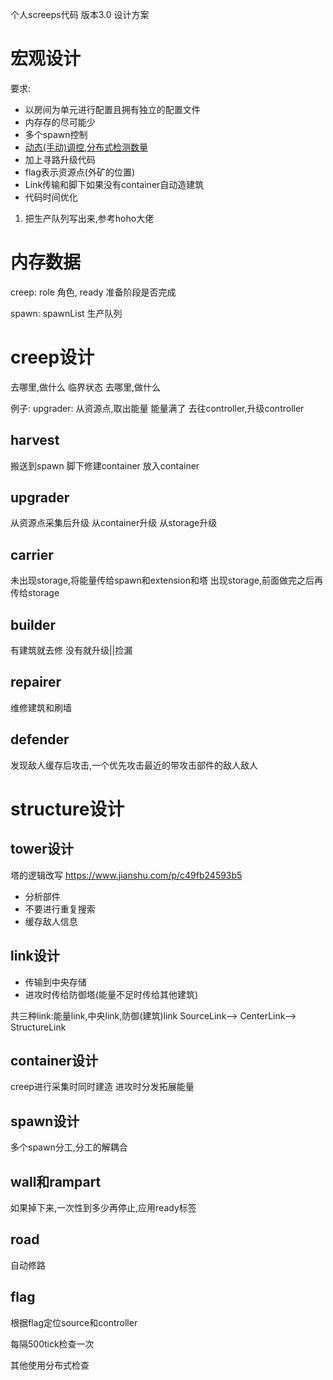 个人screeps代码
版本3.0
设计方案

# 宏观设计

要求:
- 以房间为单元进行配置且拥有独立的配置文件
- 内存存的尽可能少
- 多个spawn控制
- [动态(手动)调控,分布式检测数量](https://www.jianshu.com/p/d5e1a50473ce?utm_campaign=shakespeare&utm_content=note&utm_medium=seo_notes&utm_source=recommendation)
- 加上寻路升级代码
- flag表示资源点(外矿的位置)
- Link传输和脚下如果没有container自动造建筑
- 代码时间优化


1. 把生产队列写出来,参考hoho大佬


# 内存数据

creep:
role 角色, ready 准备阶段是否完成

spawn:
spawnList 生产队列


# creep设计

去哪里,做什么
临界状态
去哪里,做什么

例子:
upgrader:
从资源点,取出能量
能量满了
去往controller,升级controller


## harvest
搬送到spawn
脚下修建container
放入container
## upgrader
从资源点采集后升级
从container升级
从storage升级
## carrier
未出现storage,将能量传给spawn和extension和塔
出现storage,前面做完之后再传给storage
## builder
有建筑就去修
没有就升级||捡漏
## repairer
维修建筑和刷墙
## defender
发现敌人缓存后攻击,一个优先攻击最近的带攻击部件的敌人敌人
# structure设计
## tower设计
塔的逻辑改写
https://www.jianshu.com/p/c49fb24593b5
- 分析部件
- 不要进行重复搜索
- 缓存敌人信息
## link设计
- 传输到中央存储
- 进攻时传给防御塔(能量不足时传给其他建筑)

共三种link:能量link,中央link,防御(建筑)link
SourceLink--> CenterLink--> StructureLink

## container设计
creep进行采集时同时建造
进攻时分发拓展能量
## spawn设计
多个spawn分工,分工的解耦合
## wall和rampart
如果掉下来,一次性到多少再停止,应用ready标签
## road
自动修路
## flag
根据flag定位source和controller




每隔500tick检查一次

其他使用分布式检查

